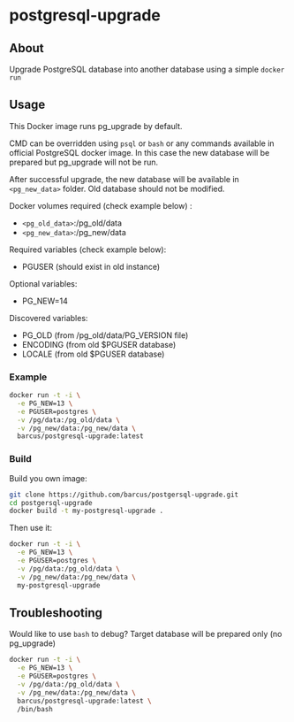 # postgresql-upgrade

## About

Upgrade PostgreSQL database into another database using a simple `docker run`

## Usage

This Docker image runs pg_upgrade by default.

CMD can be overridden using `psql` or `bash` or any commands available in
official PostgreSQL docker image. In this case the new database will be
prepared but pg_upgrade will not be run.

After successful upgrade, the new database will be available in `<pg_new_data>`
folder. Old database should not be modified.

Docker volumes required (check example below) :

* `<pg_old_data>`:/pg_old/data
* `<pg_new_data>`:/pg_new/data

Required variables (check example below):

* PGUSER (should exist in old instance)

Optional variables:

* PG_NEW=14

Discovered variables:

* PG_OLD (from /pg_old/data/PG_VERSION file)
* ENCODING (from old $PGUSER database)
* LOCALE (from old $PGUSER database)

### Example

```bash
docker run -t -i \
  -e PG_NEW=13 \
  -e PGUSER=postgres \
  -v /pg/data:/pg_old/data \
  -v /pg_new/data:/pg_new/data \
  barcus/postgresql-upgrade:latest
```

### Build

Build you own image:

```bash
git clone https://github.com/barcus/postgersql-upgrade.git
cd postgersql-upgrade
docker build -t my-postgresql-upgrade .
```

Then use it:

```bash
docker run -t -i \
  -e PG_NEW=13 \
  -e PGUSER=postgres \
  -v /pg/data:/pg_old/data \
  -v /pg_new/data:/pg_new/data \
  my-postgresql-upgrade
```

## Troubleshooting

Would like to use `bash` to debug? Target database will be prepared only (no pg_upgrade)

```bash
docker run -t -i \
  -e PG_NEW=13 \
  -e PGUSER=postgres \
  -v /pg/data:/pg_old/data \
  -v /pg_new/data:/pg_new/data \
  barcus/postgresql-upgrade:latest \
  /bin/bash
```

